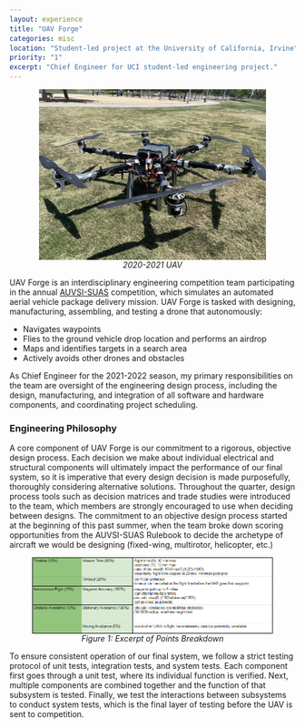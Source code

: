```yaml
---
layout: experience
title: "UAV Forge"
categories: misc
location: "Student-led project at the University of California, Irvine"
priority: "1"
excerpt: "Chief Engineer for UCI student-led engineering project."
---
```


<figure>
    <img class="img-responsive" src="/assets/img/2020_2021_hex.jpg" alt="" style="display:block;float:none;margin-left:auto;margin-right:auto" />
    <figcaption style="text-align:center"><i>2020-2021 UAV</i></figcaption>
</figure>


UAV Forge is an interdisciplinary engineering competition team participating in the annual [AUVSI-SUAS](https://www.auvsi-suas.org/AUVSI-SUAS) competition, which simulates an automated aerial vehicle package delivery mission. UAV Forge is tasked with designing, manufacturing, assembling, and testing a drone that autonomously:
- Navigates waypoints
- Flies to the ground vehicle drop location and performs an airdrop
- Maps and identifies targets in a search area
- Actively avoids other drones and obstacles 

As Chief Engineer for the 2021-2022 season, my primary responsibilities on the team are oversight of the engineering design process, including the design, manufacturing, and integration of all software and hardware components, and coordinating project scheduling.

### **Engineering Philosophy**
A core component of UAV Forge is our commitment to a rigorous, objective design process. Each decision we make about individual electrical and structural components will ultimately impact the performance of our final system, so it is imperative that every design decision is made purposefully, thoroughly considering alternative solutions. Throughout the quarter, design process tools such as decision matrices and trade studies were introduced to the team, which members are strongly encouraged to use when deciding between designs. The commitment to an objective design process started at the beginning of this past summer, when the team broke down scoring opportunities from the AUVSI-SUAS Rulebook to decide the archetype of aircraft we would be designing (fixed-wing, multirotor, helicopter, etc.)

<figure>
    <img class="img-responsive" src="/assets/img/points_breakdown_zoomed.png" alt="" style="display:block;float:none;margin-left:auto;margin-right:auto" />
    <figcaption style="text-align:center"><i>Figure 1: Excerpt of Points Breakdown</i></figcaption>
</figure>

To ensure consistent operation of our final system, we follow a strict testing protocol of unit tests, integration tests, and system tests. Each component first goes through a unit test, where its individual function is verified. Next, multiple components are combined together and the function of that subsystem is tested. Finally, we test the interactions between subsystems to conduct system tests, which is the final layer of testing before the UAV is sent to competition.

